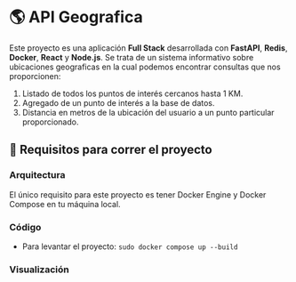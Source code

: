 # 🌎 API Geografica

Este proyecto es una aplicación **Full Stack** desarrollada con **FastAPI**, **Redis**, **Docker**, **React** y **Node.js**. 
Se trata de un sistema informativo sobre ubicaciones geograficas en la cual podemos encontrar consultas que nos proporcionen:
1. Listado de todos los puntos de interés cercanos hasta 1 KM.
2. Agregado de un punto de interés a la base de datos.
3. Distancia en metros de la ubicación del usuario a un punto particular proporcionado.

## 🧪 Requisitos para correr el proyecto

### Arquitectura

El único requisito para este proyecto es tener Docker Engine y Docker Compose en tu máquina local.

### Código

- Para levantar el proyecto:
  `sudo docker compose up --build`

### Visualización

